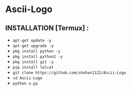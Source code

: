 # Ascii-Logo



## INSTALLATION [Termux] :

* `apt-get update -y`
* `apt-get upgrade -y`
* `pkg install python -y`
* `pkg install python2 -y`
* `pkg install git -y`
* `pip install lolcat`
* `git clone https://github.com/shohan1122/Ascii-Logo`
* `cd Ascii-Logo`
* `python x.py`
